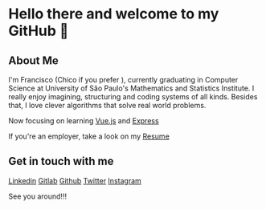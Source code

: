 # Hello there and welcome to my GitHub 🧐

## About Me
I'm Francisco (Chico if you prefer  ), currently graduating in Computer Science at University of São Paulo's Mathematics and Statistics Institute.
I really enjoy imagining, structuring and coding systems of all kinds. Besides that, I love clever algorithms that solve real world problems.

Now focusing on learning [Vue.js](https://github.com/jooaodanieel/devboost-frontend) and [Express](https://github.com/jooaodanieel/devboost-backend)

If you're an employer, take a look on my [Resume](https://drive.google.com/file/d/1nr6bN9V5Vg6iSZPyLNF7SMfQmDGYdacz/view?usp=sharing)

## Get in touch with me
[Linkedin](https://www.linkedin.com/in/francisco-eugenio-wernke/)
[Gitlab](https://gitlab.com/FranWernke)
[Github](https://github.com/Franwernke)
[Twitter](https://twitter.com/fran_wernke)
[Instagram](https://www.instagram.com/francisco_e.w/)

See you around!!!
